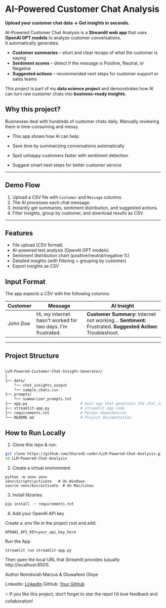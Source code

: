 # AI-Powered Customer Chat Analysis
**Upload your customer chat data → Get insights in seconds.**  

AI-Powered Customer Chat Analysis is a **Streamlit web app** that uses **OpenAI GPT models** to analyze customer conversations.  
It automatically generates:  
- **Customer summaries** – short and clear recaps of what the customer is saying  
- **Sentiment scores** – detect if the message is Positive, Neutral, or Negative  
- **Suggested actions** – recommended next steps for customer support or sales teams  

This project is part of my **data science project** and demonstrates how AI can turn raw customer chats into **business-ready insights**.  

## Why this project? ##

Businesses deal with hundreds of customer chats daily. Manually reviewing them is time-consuming and messy.
- This app shows how AI can help:

- Save time by summarizing conversations automatically

- Spot unhappy customers faster with sentiment detection

- Suggest smart next steps for better customer service

---

## Demo Flow  
1. Upload a CSV file with `Customer` and `Message` columns.  
2. The AI processes each chat message.  
3. Instantly get summaries, sentiment distribution, and suggested actions.  
4. Filter insights, group by customer, and download results as CSV.  

---

## Features  
- File upload (CSV format)  
- AI-powered text analysis (OpenAI GPT models)  
- Sentiment distribution chart (positive/neutral/negative %)  
- Detailed insights (with filtering + grouping by customer)  
- Export insights as CSV  
## Input Format
The app expects a CSV with the following columns:  

| Customer | Message | AI Insight |
|----------|---------|------------|
| John Doe | Hi, my internet hasn't worked for two days. I'm frustrated. | **Customer Summary:** Internet not working… **Sentiment:** Frustrated. **Suggested Action:** Troubleshoot. |

---

## Project Structure
```bash

LLM-Powered-Customer-Chat-Insight-Generator/
│
├── data/
    └── chat_insights_output
    └── sample_chats.csv
├── prompts/
    └── summarizer_prompts.txt
├── app.py                        # main app that generates the chat_insights
├── streamlit-app.py              # streamlit app code
├── requirements.txt              # Python dependencies
└── README.md                     # Project documentation

```
## How to Run Locally

1. Clone this repo & run:
```bash
git clone https://github.com/SharonE-coder/LLM-Powered-Chat-Analysis.git
cd LLM-Powered-Chat-Analysis
```
2. Create a virtual environment
```
python -m venv venv
venv\Scripts\activate   # On Windows
source venv/bin/activate  # On Mac/Linux
```
3. Install libraries
```bash
pip install -r requirements.txt
```

4. Add your OpenAI API key

Create a .env file in the project root and add:
```
OPENAI_API_KEY=your_api_key_here
```

Run the App
```
streamlit run streamlit-app.py
```
Then open the local URL that Streamlit provides (usually http://localhost:8501).

Author
Nomdorah Marcus & Oluwafemi Oloye

LinkedIn: [LinkedIn](https://www.linkedin.com/in/nomdorah-marcus-438262213/)
GitHub: [Your GitHub](https://github.com/SharonE-coder)

⭐ If you like this project, don’t forget to star the repo!
I’d love feedback and collaboration!
